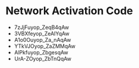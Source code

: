 # Network Activation Code
* 7zJjFuyop_ZeqB4qAw
* 3VBXfeyop_ZeAIYqAw
* A1o0Ouyop_Za_nAqAw
* YTkVJOyop_ZaZMMqAw
* AlPkfuyop_ZbgesqAw
* UrA-ZOyop_ZbTnQqAw